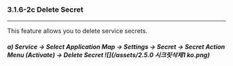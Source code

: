 ### 3.1.6-2c Delete Secret

---

This feature allows you to delete service secrets.

##### a\) Service → Select Application Map → Settings → Secret → Secret Action Menu (Activate) → Delete Secret ![](/assets/2.5.0 시크릿삭제1 ko.png)



